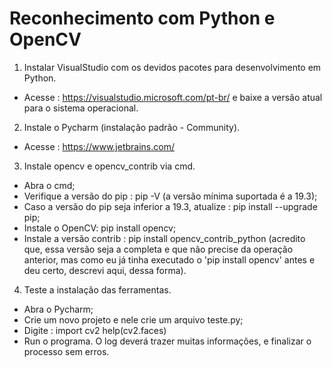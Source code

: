 # Reconhecimento com Python e OpenCV

1. Instalar VisualStudio com os devidos pacotes para desenvolvimento em Python.
 - Acesse : https://visualstudio.microsoft.com/pt-br/ e baixe a versão atual para o sistema operacional.

2. Instale o Pycharm (instalação padrão - Community).
 - Acesse : https://www.jetbrains.com/

3. Instale opencv e opencv_contrib via cmd.
 - Abra o cmd;
 - Verifique a versão do pip : pip -V (a versão mínima suportada é a 19.3);
 - Caso a versão do pip seja inferior a 19.3, atualize : pip install --upgrade pip;
 - Instale o OpenCV: pip install opencv;
 - Instale a versão contrib : pip install opencv_contrib_python (acredito que, essa versão seja a completa e que não precise da operação anterior, 
   mas como eu já tinha executado o 'pip install opencv' antes e deu certo, descrevi aqui, dessa forma).

4. Teste a instalação das ferramentas.
 - Abra o Pycharm;
 - Crie um novo projeto e nele crie um arquivo teste.py;
 - Digite : 
	import cv2
	help(cv2.faces)
 - Run o programa. O log deverá trazer muitas informações, e finalizar o processo sem erros.